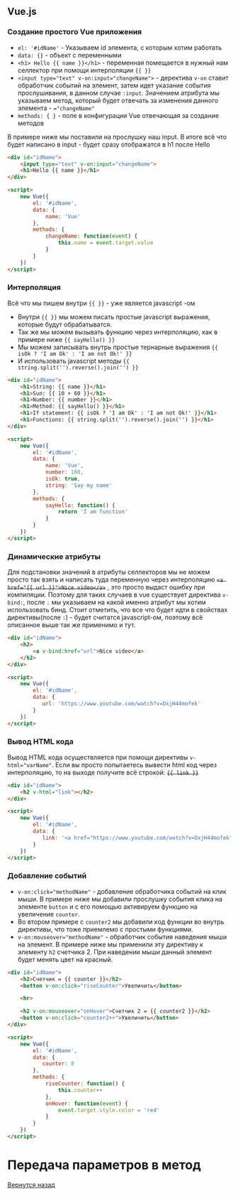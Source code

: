 ## Vue.js

### Создание простого Vue приложения

* ```el: '#idName'``` - Указываем id элемента, с которым хотим работать
* ```data: {}``` - объект с переменными 
* ```<h1> Hello {{ name }}</h1>``` - переменная помещается в нужный нам селлектор при помощи интерполяции ```{{ }}```
* ```<input type="text" v-on:input="changeName">``` - деректива ```v-on``` ставит обработчик событий на элемент, затем идет указание события прослушивания, в данном случае ```:input```. Значением атрибута мы указываем метод, который будет отвечать за изменения данного элемента - ```="changeName"```
* ```methods: { }``` - поле в конфигурации Vue отвечающая за создание методов

В примере ниже мы поставили на прослушку наш input. В итоге всё что будет написано в input - будет сразу отображатся в h1 после Hello

```html
<div id="idName">
    <input type="text" v-on:input="changeName">
    <h1>Hello {{ name }}</h1>
</div>

<script>
    new Vue({
        el: '#idName',
        data: {
            name: 'Vue'
        },
        methods: {
            changeName: function(event) {
                this.name = event.target.value
            }
        }
    })
</script>
```

### Интерполяция

Всё что мы пишем внутри ```{{ }}``` - уже является javascript -ом

* Внутри ```{{ }}``` мы можем писать простые javascript выражения, которые будут обрабатыватся. 
* Так же мы можем вызывать функцию через интерполяцию, как в примере ниже ```{{ sayHello() }}```
* Мы можем записывать внутрь простые тернарные выражения ```{{ isOk ? 'I am Ok' : 'I am not Ok!' }}```
* И использовать javascript методы ```{{ string.split('').reverse().join('') }}```

```html
<div id="idName">
    <h1>String: {{ name }}</h1>
    <h1>Sun: {{ 10 + 60 }}</h1>
    <h1>Number: {{ number }}</h1>
    <h1>Method: {{ sayHello() }}</h1>
    <h1>If statement: {{ isOk ? 'I am Ok' : 'I am not Ok!' }}</h1>
    <h1>Functions: {{ string.split('').reverse().join('') }}</h1>
</div>

<script>
    new Vue({
        el: '#idName',
        data: {
            name: 'Vue',
            number: 100,
            isOk: true,
            string: 'Say my name'
        },
        methods: {
            sayHello: function() {
                return 'I am function'
            }
        }
    })
</script>
```


### Динамические атрибуты

Для подстановки значений в атрибуты селлекторов мы не можем просто так взять и написать туда переменную через интерполяцию ~~```<a href="{{ url }}">Nice video</a>```~~ , это просто выдаст ошибку при компиляции.
Поэтому для таких случаев в vue существует директива ```v-bind:```, после ```:``` мы указываем на какой именно атрибут мы хотим использовать бинд.
Стоит отметить, что все что будет идти в свойствах директивы(после ```:```) - будет считатся javascript-ом, поэтому всё описанное выше так же применимо и тут.

```html
<div id="idName">
    <h2>
        <a v-bind:href="url">Nice video</a>
    </h2>
</div>

<script>
    new Vue({
        el: '#idName',
        data: {
           url: 'https://www.youtube.com/watch?v=DxjH44mofek'
        }
    })
</script>
```

### Вывод HTML кода

Вывод HTML кода осуществляется при помощи директивы ```v-html="varName"```. Если вы просто попытаетесь вывести html код через интерполяцию, то на выходе получите всё строкой: ~~```{{ link }}```~~

```html
<div id="idName">
    <h2 v-html="link"></h2>
</div>

<script>
    new Vue({
        el: '#idName',
        data: {
           link: '<a href="https://www.youtube.com/watch?v=DxjH44mofek">Nice video</a>'
        }
    })
</script>
```

### Добавление событий

* ```v-on:click="methodName"``` - добавление обработчика событий на клик мыши. В примере ниже мы добавили прослушку события клика на элементе ```button``` и с его помощью активируем функцию на увеличение ```counter```.
* Во втором примере с ```counter2``` мы добавили код функции во внутрь директивы, что тоже приемлемо с простыми функциями.
* ```v-on:mouseover="methodName"``` - обработчик события наведения мыши на элемент. В примере ниже мы применили эту директиву к элементу ```h2``` счетчика 2. При наведении мыши данный элемент будет менять цвет на красный.

```html
<div id="idName">
    <h2>Счетчик = {{ counter }}</h2>
    <button v-on:click="riseCounter">Увеличить</button>

    <hr>

    <h2 v-on:mouseover="onHover">Счетчик 2 = {{ counter2 }}</h2>
    <button v-on:click="counter2++">Увеличить</button>
</div>

<script>
    new Vue({
        el: '#idName',
        data: {
           counter: 0
        },
        methods: {
            riseCounter: function() {
                this.counter++
            },
            onHover: function(event) {
                event.target.style.color = 'red'
            }
        }
    })
</script>
```

# Передача параметров в метод

[Вернутся назад](../README.md)